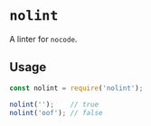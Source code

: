 # `nolint`

A linter for `nocode`.

## Usage

```js
const nolint = require('nolint');

nolint('');    // true
nolint('oof'); // false
```
